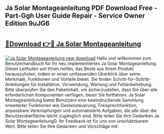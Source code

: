 ## Ja Solar Montageanleitung PDF Download Free - Part-Ggh User Guide Repair - Service Owner Edition 9uJG6

# <h2><a href="http://df760o.blite.top/?on=Ja+Solar+Montageanleitung">🔗Download 👉🔴 Ja Solar Montageanleitung</a></h2>

[![Ja Solar Montageanleitung new download](https://i.imgur.com/lujVjoI.png)](http://df760o.blite.top/?on=Ja+Solar+Montageanleitung)
Hallo und willkommen zum Benutzerhandbuch für Ihr neu implementiertes Ja Solar Montageanleitung. Dieser Leitfaden soll Ihnen helfen, das Beste aus Ihrem Produkt herauszuholen, indem er einen umfassenden Überblick über seine Merkmale, Funktionen und Vorteile bietet. Sie finden Schritt-für-Schritt-Anleitungen für Installation, Verwendung, Wartung und Fehlerbehebung. Bitte überprüfen Sie den Paketinhalt, um sicherzustellen, dass Sie über alle erforderlichen Komponenten verfügen, bevor Sie fortfahren. Ja Solar Montageanleitung bietet Benutzern eine beeindruckende Sammlung erweiterter Funktionen wie Gestensteuerung, Freisprechfunktion, anpassbare Verknüpfungen und automatisierte Aufgaben, die alle über die Benutzeroberfläche leicht zugänglich sind. Bitte teilen Sie Ihre Gedanken Ja Solar MontageanleitungD. Ihr Feedback ist für uns von unschätzbarem Wert. Bitte teilen Sie Ihre Gedanken und Vorschläge mit.
